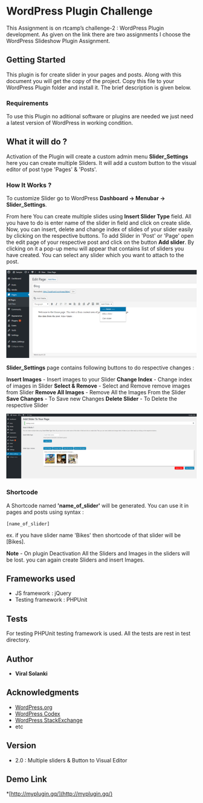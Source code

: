 # WordPress Plugin Challenge

This Assignment is on rtcamp’s challenge-2 : WordPress Plugin development. As given on the link there are two assignments I choose the WordPress Slideshow Plugin Assignment.

## Getting Started

This plugin is for create slider in your pages and posts. Along with this document you will get the copy of the project. Copy this file to your WordPress Plugin folder and install it. The brief description is given below.

### Requirements

To use this Plugin no aditional software or plugins are needed we just need a latest version of WordPress in working condition.

## What it will do ?

Activation of the Plugin will create a custom admin menu **Slider_Settings** here you can create multiple Sliders. It will add a custom button to the visual editor of post type 'Pages' & 'Posts'.   

### How It Works ?

To customize Slider go to WordPress **Dashboard -> Menubar -> Slider_Settings**. 

From here You can create multiple slides using **Insert Slider Type** field. All you have to do is enter name of the slider in field and click on create slide. 
Now, you can insert, delete and change index of slides of your slider easily by clicking on the respective buttons. To add Slider in 'Post' or 'Page' open the edit page of your respective post and click on the button **Add slider**. By clicking on it a pop-up menu will appear that contains list of sliders you have created. You can select any slider which you want to attach to the post.  

![Button](images/button.png)

**Slider_Settings** page contains following buttons to do respective changes :

**Insert Images** - Insert images to your Slider
**Change Index** - Change index of images in Slider
**Select & Remove** - Select and Remove remove images from Slider 
**Remove All Images** - Remove All the Images From the Slider 
**Save Changes** - To Save new Changes
**Delete Slider** - To Delete the respective Slider

![Slider_Setting](images/Slider_Setting.png)

### Shortcode

A Shortcode named **'name_of_slider'** will be generated. You can use it in pages and posts using syntax :
```
[name_of_slider]
```
ex. if you have slider name 'Bikes' then shortcode of that slider will be [Bikes].

**Note** - On plugin Deactivation All the Sliders and Images in the sliders will be lost. you can again create Sliders and insert Images.

## Frameworks used

* JS framework : jQuery
* Testing framework : PHPUnit

## Tests

For testing PHPUnit testing framework is used. All the tests are rest in test directory.

## Author

* **Viral Solanki** 

## Acknowledgments

* [WordPress.org](https://wordpress.org)
* [WordPress Codex](https://codex.wordpress.org)
* [WordPress StackExchange](https://codex.wordpress.stackexchange.com)
* etc

## Version

* 2.0 : Multiple sliders & Button to Visual Editor

## Demo Link

*[http://myplugin.gq/](http://myplugin.gq/) 
